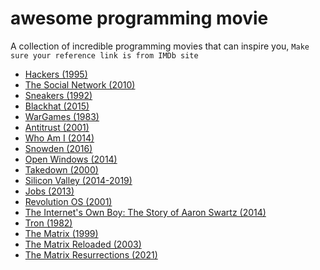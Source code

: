 # awesome programming movie
A collection of incredible programming movies that can inspire you,
`Make sure your reference link is from IMDb site`
- [Hackers (1995)](https://www.imdb.com/title/tt0113243/)
- [The Social Network (2010)](https://www.imdb.com/title/tt1285016/)
- [Sneakers (1992)](https://www.imdb.com/title/tt0105435/)
- [Blackhat (2015)](https://www.imdb.com/title/tt2717822/)
- [WarGames (1983)](https://www.imdb.com/title/tt0086567/)
- [Antitrust (2001)](https://www.imdb.com/title/tt0218817/)
- [Who Am I (2014)](https://www.imdb.com/title/tt3042408/)
- [Snowden (2016)](https://www.imdb.com/title/tt3774114/)
- [Open Windows (2014)](https://www.imdb.com/title/tt2409818/)
- [Takedown (2000)](https://www.imdb.com/title/tt0159784/)
- [Silicon Valley (2014-2019)](https://www.imdb.com/title/tt2575988/)
- [Jobs (2013)](https://www.imdb.com/title/tt2357129/)
- [Revolution OS (2001)](https://www.imdb.com/title/tt0308808/?ref_=tt_sims_tt)
- [The Internet's Own Boy: The Story of Aaron Swartz (2014)](https://www.imdb.com/title/tt3268458/)   
- [Tron (1982)](https://www.imdb.com/title/tt0084827/)
- [The Matrix (1999)](https://www.imdb.com/title/tt0133093/)
- [The Matrix Reloaded (2003)](https://www.imdb.com/title/tt0234215/)
- [The Matrix Resurrections (2021)](https://www.imdb.com/title/tt10838180/)
